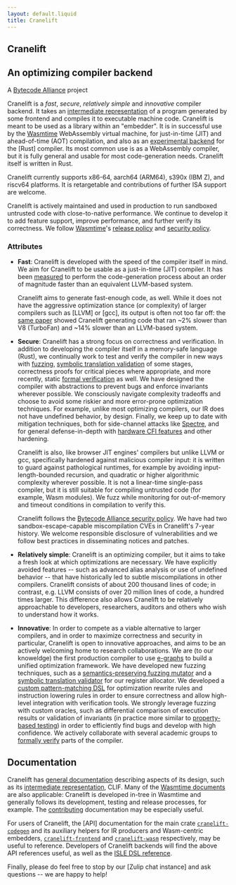 ```yaml
---
layout: default.liquid
title: Cranelift
---
```


<style>
section pre {
  padding: 1em;
}
</style>

<section class="section-hero">
<div class="container w-container">

# Cranelift

## An optimizing compiler backend

A <a href="https://bytecodealliance.org/">Bytecode Alliance</a> project

Cranelift is a *fast*, *secure*, *relatively simple* and *innovative* compiler
backend. It takes an [intermediate representation][IR] of a program generated
by some frontend and compiles it to executable machine code. Cranelift is meant
to be used as a library within an "embedder". It is in successful use by the
[Wasmtime] WebAssembly virtual machine, for just-in-time (JIT) and
ahead-of-time (AOT) compilation, and also as an [experimental backend][cg-clif]
for the [Rust] compiler. Its most common use is as a WebAssembly compiler, but
it is fully general and usable for most code-generation needs. Cranelift itself
is written in Rust.

Cranelift currently supports x86-64, aarch64 (ARM64), s390x (IBM Z), and
riscv64 platforms. It is retargetable and contributions of further ISA support
are welcome.

Cranelift is actively maintained and used in production to run sandboxed
untrusted code with close-to-native performance. We continue to develop it to
add feature support, improve performance, and further verify its correctness.
We follow [Wasmtime]'s [release policy] and [security policy].

### Attributes

* **Fast**: Cranelift is developed with the speed of the compiler itself in
  mind. We aim for Cranelift to be usable as a just-in-time (JIT) compiler. It
  has been [measured](https://arxiv.org/abs/2011.13127) to perform the
  code-generation process about an order of magnitude faster than an equivalent
  LLVM-based system.

  Cranelift aims to generate fast-enough code, as well. While it does not have
  the aggressive optimization stance (or complexity) of larger compilers such
  as [LLVM] or [gcc], its output is often not too far off: the [same
  paper](https://arxiv.org/abs/2011.13127) showed Cranelift generating code
  that ran ~2% slower than V8 (TurboFan) and ~14% slower than an LLVM-based
  system.

* **Secure**: Cranelift has a strong focus on correctness and verification. In
  addition to developing the compiler itself in a memory-safe language (Rust),
  we continually work to test and verify the compiler in new ways with
  [fuzzing], [symbolic translation validation] of some stages, correctness
  proofs for critical pieces where appropriate, and more recently, static
  [formal verification] as well.  We have designed the compiler with
  abstractions to prevent bugs and enforce invariants wherever possible. We
  consciously navigate complexity tradeoffs and choose to avoid some riskier
  and more error-prone optimization techniques. For example, unlike most
  optimizing compilers, our IR does not have undefined behavior, by design.
  Finally, we keep up to date with mitigation techniques, both for side-channel
  attacks like [Spectre], and for general defense-in-depth with [hardware CFI
  features] and other hardening.

  Cranelift is also, like browser JIT engines' compilers but unlike LLVM or
  gcc, specifically hardened against malicious compiler input: it is written to
  guard against pathological runtimes, for example by avoiding
  input-length-bounded recursion, and quadratic or higher algorithmic
  complexity wherever possible. It is not a linear-time single-pass compiler,
  but it is still suitable for compiling untrusted code (for example, Wasm
  modules). We fuzz while monitoring for out-of-memory and timeout conditions
  in compilation to verify this.

  Cranelift follows the [Bytecode Alliance security policy][security policy].
  We have had two sandbox-escape-capable miscompilation CVEs in Cranelift's
  7-year history. We welcome responsible disclosure of vulnerabilities and we
  follow best practices in disseminating notices and patches.

* **Relatively simple**: Cranelift is an optimizing compiler, but it aims to
  take a fresh look at which optimizations are necessary. We have explicitly
  avoided features -- such as advanced alias analysis or use of undefined
  behavior -- that have historically led to subtle miscompilations in other
  compilers. Cranelift consists of about 200 thousand lines of code; in
  contrast, e.g. LLVM consists of over 20 million lines of code, a hundred
  times larger. This difference also allows Cranelift to be relatively
  approachable to developers, researchers, auditors and others who wish to
  understand how it works.

* **Innovative**: In order to compete as a viable alternative to larger
  compilers, and in order to maximize correctness and security in particular,
  Cranelift is open to innovative approaches, and aims to be an actively
  welcoming home to research collaborations. We are (to our knoweldge) the
  first production compiler to use [e-graphs] to build a unified optimization
  framework. We have developed new fuzzing techniques, such as a
  [semantics-preserving fuzzing mutator] and a [symbolic translation
  validator][symbolic translation validation] for our register allocator. We
  developed a [custom pattern-matching DSL] for optimization rewrite rules and
  instruction lowering rules in order to ensure correctness and allow
  high-level integration with verification tools. We strongly leverage fuzzing
  with custom oracles, such as differential comparison of execution results or
  validation of invariants (in practice more similar to [property-based
  testing]) in order to efficiently find bugs and develop with high confidence.
  We actively collaborate with several academic groups to [formally
  verify][formal verification] parts of the compiler.

[Wasmtime]: https://github.com/bytecodealliance/wasmtime
[cg-clif]: https://github.com/bjorn3/rustc_codegen_cranelift
[fuzzing]: https://bytecodealliance.org/articles/1-year-update#improving-testing-with-fuzzing
[symbolic translation validation]: https://cfallin.org/blog/2021/03/15/cranelift-isel-3/
[formal verification]: https://www.cs.cornell.edu/~avh/veri-isle-preprint.pdf
[Spectre]: https://en.wikipedia.org/wiki/Spectre_(security_vulnerability)
[hardware CFI features]: https://github.com/bytecodealliance/rfcs/blob/main/accepted/cfi-improvements-with-pauth-and-bti.md
[security policy]: https://bytecodealliance.org/security
[release policy]: https://docs.wasmtime.dev/stability-release.html
[e-graphs]: https://github.com/bytecodealliance/rfcs/pull/27
[semantics-preserving fuzzing mutator]: https://www.jacarte.me/assets/pdf/wasm_mutate.pdf
[custom pattern-matching DSL]: https://github.com/bytecodealliance/wasmtime/blob/main/cranelift/isle/docs/language-reference.md
[property-based testing]: https://en.wikipedia.org/wiki/Software_testing#Property_testing

</div>
</section>

<section>
<div class="container w-container">

## Documentation

Cranelift has [general documentation][docs] describing aspects of its design,
such as its [intermediate representation][IR], CLIF. Many of the [Wasmtime
documents][wasmtime-docs] are also applicable: Cranelift is developed in-tree
in Wasmtime and generally follows its development, testing and release
processes, for example. The [contributing] documentation may be especially
useful.

For users of Cranelift, the [API] documentation for the main crate
[`cranelift-codegen`](https://docs.rs/cranelift-codegen) and its auxiliary
helpers for IR producers and Wasm-centric embedders,
[`cranelift-frontend`](https://docs.rs/cranelift-frontend) and
[`cranelift-wasm`](https://docs.rs/cranelift-wasm) respectively, may be useful
to reference. Developers of Cranelift backends will find the above API
references useful, as well as the [ISLE DSL reference][isle].

Finally, please do feel free to stop by our [Zulip chat instance] and ask
questions -- we are happy to help!

[docs]: https://github.com/bytecodealliance/wasmtime/tree/main/cranelift/docs/
[IR]: https://github.com/bytecodealliance/wasmtime/blob/main/cranelift/docs/ir.md
[wasmtime-docs]: https://docs.wasmtime.dev/
[isle]: https://github.com/bytecodealliance/wasmtime/blob/main/cranelift/isle/docs/language-reference.md
[contributing]: https://bytecodealliance.github.io/wasmtime/contributing.html

</div>
</section>
